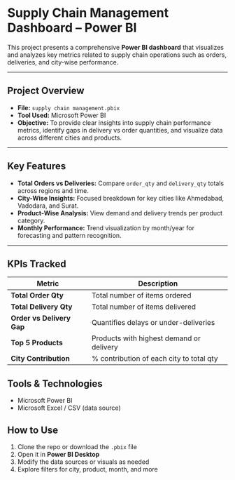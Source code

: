 # Supply Chain Management Dashboard – Power BI

This project presents a comprehensive **Power BI dashboard** that visualizes and analyzes key metrics related to supply chain operations such as orders, deliveries, and city-wise performance.

---

##  Project Overview

-  **File:** `supply chain management.pbix`
-  **Tool Used:** Microsoft Power BI
-  **Objective:** To provide clear insights into supply chain performance metrics, identify gaps in delivery vs order quantities, and visualize data across different cities and products.

---

##  Key Features

-  **Total Orders vs Deliveries:** Compare `order_qty` and `delivery_qty` totals across regions and time.
-  **City-Wise Insights:** Focused breakdown for key cities like Ahmedabad, Vadodara, and Surat.
-  **Product-Wise Analysis:** View demand and delivery trends per product category.
-  **Monthly Performance:** Trend visualization by month/year for forecasting and pattern recognition.

---

##  KPIs Tracked

| Metric               | Description                                |
|----------------------|--------------------------------------------|
| **Total Order Qty**  | Total number of items ordered              |
| **Total Delivery Qty** | Total number of items delivered           |
| **Order vs Delivery Gap** | Quantifies delays or under-deliveries |
| **Top 5 Products**   | Products with highest demand or delivery   |
| **City Contribution**| % contribution of each city to total qty   |


## Tools & Technologies

- Microsoft Power BI
- Microsoft Excel / CSV (data source)
  

##  How to Use

1. Clone the repo or download the `.pbix` file
2. Open it in **Power BI Desktop**
3. Modify the data sources or visuals as needed
4. Explore filters for city, product, month, and more




